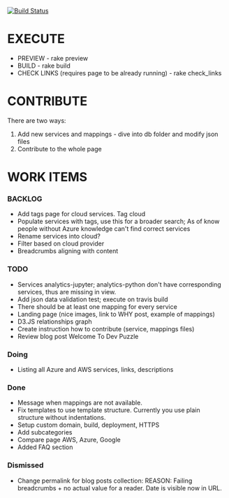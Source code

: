 
[![Build Status](https://travis-ci.org/valdasm/dev-puzzle.svg?branch=master)](https://travis-ci.org/valdasm/dev-puzzle)

# EXECUTE
* PREVIEW - rake preview
* BUILD - rake build 
* CHECK LINKS (requires page to be already running) - rake check_links 

# CONTRIBUTE
There are two ways:
1. Add new services and mappings - dive into db folder and modify json files
2. Contribute to the whole page

# WORK ITEMS

### BACKLOG
* Add tags page for cloud services. Tag cloud
* Populate services with tags, use this for a broader search; As of know people without Azure knowledge can't find correct services
* Rename services into cloud?
* Filter based on cloud provider 
* Breadcrumbs aligning with content 

### TODO

* Services analytics-jupyter; analytics-python don't have corresponding services, thus are missing in view.
* Add json data validation test; execute on travis build
* There should be at least one mapping for every service
* Landing page (nice images, link to WHY post, example of mappings)
* D3.JS relationships graph
* Create instruction how to contribute (service, mappings files)
* Review blog post Welcome To Dev Puzzle

### Doing

* Listing all Azure and AWS services, links, descriptions


### Done
* Message when mappings are not available.
* Fix templates to use template structure. Currently you use plain structure without indentations.
* Setup custom domain, build, deployment, HTTPS
* Add subcategories
* Compare page AWS, Azure, Google
* Added FAQ section

### Dismissed
* Change permalink for blog posts collection: REASON: Failing breadcrumbs + no actual value for a reader. Date is visible now in URL.
